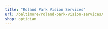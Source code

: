 ```yaml
---
title: "Roland Park Vision Services"
url: /baltimore/roland-park-vision-services/
shop: optician
---
```

